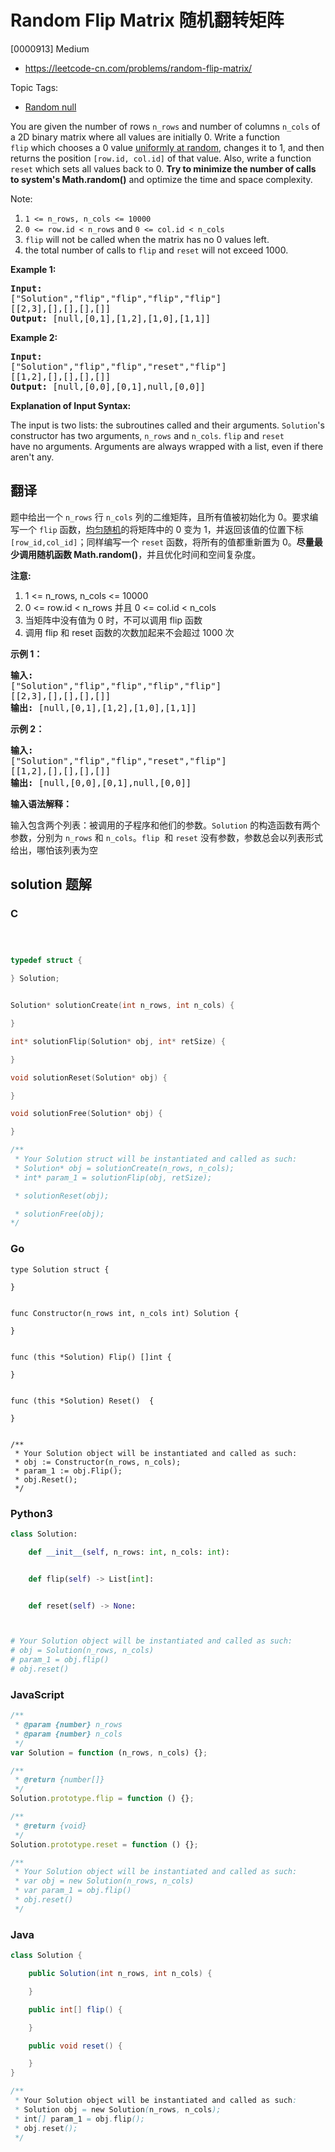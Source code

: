 # Random Flip Matrix 随机翻转矩阵

[0000913] Medium

- https://leetcode-cn.com/problems/random-flip-matrix/

Topic Tags:

- [Random null](https://leetcode-cn.com/tag/random/)

You are given the number of rows `n_rows` and number of columns `n_cols` of a 2D binary matrix where all values are initially 0. Write a function `flip` which chooses a 0 value [uniformly at random](https://en.wikipedia.org/wiki/Discrete_uniform_distribution), changes it to 1, and then returns the position `[row.id, col.id]` of that value. Also, write a function `reset` which sets all values back to 0. **Try to minimize the number of calls to system's Math.random()** and optimize the time and space complexity.

Note:

1.  `1 <= n_rows, n_cols <= 10000`
2.  `0 <= row.id < n_rows` and `0 <= col.id < n_cols`
3.  `flip` will not be called when the matrix has no 0 values left.
4.  the total number of calls to `flip` and `reset` will not exceed 1000.

**Example 1:**

<pre><strong>Input: 
</strong><span id="example-input-1-1">["Solution","flip","flip","flip","flip"]
</span><span id="example-input-1-2">[[2,3],[],[],[],[]]</span>
<strong>Output: </strong><span id="example-output-1">[null,[0,1],[1,2],[1,0],[1,1]]</span>
</pre>

**Example 2:**

<pre><strong>Input: 
</strong><span id="example-input-2-1">["Solution","flip","flip","reset","flip"]
</span><span id="example-input-2-2">[[1,2],[],[],[],[]]</span>
<strong>Output: </strong><span id="example-output-2">[null,[0,0],[0,1],null,[0,0]]</span></pre>

**Explanation of Input Syntax:**

The input is two lists: the subroutines called and their arguments. `Solution`'s constructor has two arguments, `n_rows` and `n_cols`. `flip` and `reset` have no arguments. Arguments are always wrapped with a list, even if there aren't any.

## 翻译

题中给出一个 `n_rows` 行 `n_cols` 列的二维矩阵，且所有值被初始化为 0。要求编写一个 `flip` 函数，[均匀随机](https://en.wikipedia.org/wiki/Discrete_uniform_distribution)的将矩阵中的 0 变为 1，并返回该值的位置下标 `[row_id,col_id]`；同样编写一个 `reset` 函数，将所有的值都重新置为 0。**尽量最少调用随机函数 Math.random()**，并且优化时间和空间复杂度。

**注意:**

1.  1 <= n_rows, n_cols <= 10000
2.  0 <= row.id < n_rows 并且 0 <= col.id < n_cols
3.  当矩阵中没有值为 0 时，不可以调用 flip 函数
4.  调用 flip 和 reset 函数的次数加起来不会超过 1000 次

**示例 1：**

<pre><strong>输入: 
</strong>["Solution","flip","flip","flip","flip"]
[[2,3],[],[],[],[]]
<strong>输出: </strong>[null,[0,1],[1,2],[1,0],[1,1]]
</pre>

**示例 2：**

<pre><strong>输入: 
</strong>["Solution","flip","flip","reset","flip"]
[[1,2],[],[],[],[]]
<strong>输出: </strong>[null,[0,0],[0,1],null,[0,0]]</pre>

**输入语法解释：**

输入包含两个列表：被调用的子程序和他们的参数。`Solution` 的构造函数有两个参数，分别为 `n_rows` 和 `n_cols`。`flip`  和 `reset` 没有参数，参数总会以列表形式给出，哪怕该列表为空

## solution 题解

### C

```c



typedef struct {

} Solution;


Solution* solutionCreate(int n_rows, int n_cols) {

}

int* solutionFlip(Solution* obj, int* retSize) {

}

void solutionReset(Solution* obj) {

}

void solutionFree(Solution* obj) {

}

/**
 * Your Solution struct will be instantiated and called as such:
 * Solution* obj = solutionCreate(n_rows, n_cols);
 * int* param_1 = solutionFlip(obj, retSize);

 * solutionReset(obj);

 * solutionFree(obj);
*/
```

### Go

```golang
type Solution struct {

}


func Constructor(n_rows int, n_cols int) Solution {

}


func (this *Solution) Flip() []int {

}


func (this *Solution) Reset()  {

}


/**
 * Your Solution object will be instantiated and called as such:
 * obj := Constructor(n_rows, n_cols);
 * param_1 := obj.Flip();
 * obj.Reset();
 */
```

### Python3

```python
class Solution:

    def __init__(self, n_rows: int, n_cols: int):


    def flip(self) -> List[int]:


    def reset(self) -> None:



# Your Solution object will be instantiated and called as such:
# obj = Solution(n_rows, n_cols)
# param_1 = obj.flip()
# obj.reset()
```

### JavaScript

```javascript
/**
 * @param {number} n_rows
 * @param {number} n_cols
 */
var Solution = function (n_rows, n_cols) {};

/**
 * @return {number[]}
 */
Solution.prototype.flip = function () {};

/**
 * @return {void}
 */
Solution.prototype.reset = function () {};

/**
 * Your Solution object will be instantiated and called as such:
 * var obj = new Solution(n_rows, n_cols)
 * var param_1 = obj.flip()
 * obj.reset()
 */
```

### Java

```java
class Solution {

    public Solution(int n_rows, int n_cols) {

    }

    public int[] flip() {

    }

    public void reset() {

    }
}

/**
 * Your Solution object will be instantiated and called as such:
 * Solution obj = new Solution(n_rows, n_cols);
 * int[] param_1 = obj.flip();
 * obj.reset();
 */
```
